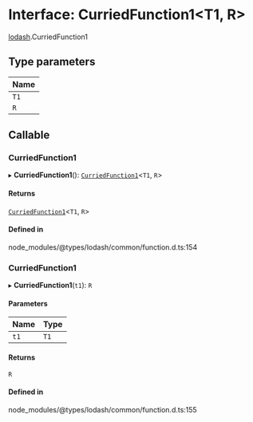 # Interface: CurriedFunction1\<T1, R\>

[lodash](../modules/lodash.md).CurriedFunction1

## Type parameters

| Name |
| :--- |
| `T1` |
| `R`  |

## Callable

### CurriedFunction1

▸ **CurriedFunction1**(): [`CurriedFunction1`](lodash.CurriedFunction1.md)\<`T1`, `R`\>

#### Returns

[`CurriedFunction1`](lodash.CurriedFunction1.md)\<`T1`, `R`\>

#### Defined in

node_modules/@types/lodash/common/function.d.ts:154

### CurriedFunction1

▸ **CurriedFunction1**(`t1`): `R`

#### Parameters

| Name | Type |
| :--- | :--- |
| `t1` | `T1` |

#### Returns

`R`

#### Defined in

node_modules/@types/lodash/common/function.d.ts:155
